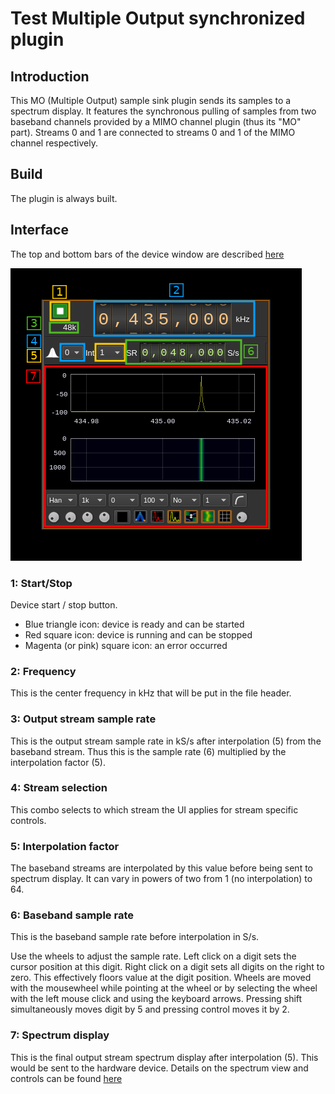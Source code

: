 <h1>Test Multiple Output synchronized plugin</h1>

<h2>Introduction</h2>

This MO (Multiple Output) sample sink plugin sends its samples to a spectrum display. It features the synchronous pulling of samples from two baseband channels provided by a MIMO channel plugin (thus its "MO" part). Streams 0 and 1 are connected to streams 0 and 1 of the MIMO channel respectively.

<h2>Build</h2>

The plugin is always built.

<h2>Interface</h2>

The top and bottom bars of the device window are described [here](../../../sdrgui/device/readme.md)

![Test MO sync plugin GUI](../../../doc/img/TestMOSync_plugin.png)

<h3>1: Start/Stop</h3>

Device start / stop button.

  - Blue triangle icon: device is ready and can be started
  - Red square icon: device is running and can be stopped
  - Magenta (or pink) square icon: an error occurred

<h3>2: Frequency</h3>

This is the center frequency in kHz that will be put in the file header.

<h3>3: Output stream sample rate</h3>

This is the output stream sample rate in kS/s after interpolation (5) from the baseband stream. Thus this is the sample rate (6) multiplied by the interpolation factor (5).

<h3>4: Stream selection</h3>

This combo selects to which stream the UI applies for stream specific controls.

<h3>5: Interpolation factor</h3>

The baseband streams are interpolated by this value before being sent to spectrum display. It can vary in powers of two from 1 (no interpolation) to 64.

<h3>6: Baseband sample rate</h3>

This is the baseband sample rate before interpolation in S/s.

Use the wheels to adjust the sample rate. Left click on a digit sets the cursor position at this digit. Right click on a digit sets all digits on the right to zero. This effectively floors value at the digit position. Wheels are moved with the mousewheel while pointing at the wheel or by selecting the wheel with the left mouse click and using the keyboard arrows. Pressing shift simultaneously moves digit by 5 and pressing control moves it by 2.

<h3>7: Spectrum display</h3>

This is the final output stream spectrum display after interpolation (5). This would be sent to the hardware device. Details on the spectrum view and controls can be found [here](../../../sdrgui/gui/spectrum.md)
